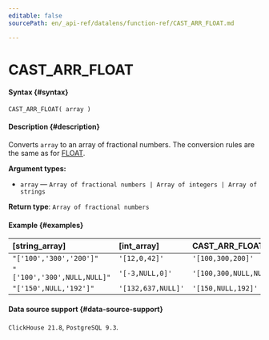 ```yaml
---
editable: false
sourcePath: en/_api-ref/datalens/function-ref/CAST_ARR_FLOAT.md

---
```


# CAST_ARR_FLOAT



#### Syntax {#syntax}


```
CAST_ARR_FLOAT( array )
```

#### Description {#description}
Converts `array` to an array of fractional numbers. The conversion rules are the same as for [FLOAT](FLOAT.md).

**Argument types:**
- `array` — `Array of fractional numbers | Array of integers | Array of strings`


**Return type**: `Array of fractional numbers`

#### Example {#examples}



| **[string_array]**          | **[int_array]**    | **CAST_ARR_FLOAT([string_array])**   | **CAST_ARR_FLOAT([int_array])**   |
|:----------------------------|:-------------------|:-------------------------------------|:----------------------------------|
| `"['100','300','200']"`     | `'[12,0,42]'`      | `'[100,300,200]'`                    | `'[12,0,42]'`                     |
| `"['100','300',NULL,NULL]"` | `'[-3,NULL,0]'`    | `'[100,300,NULL,NULL]'`              | `'[-3,NULL,0]'`                   |
| `"['150',NULL,'192']"`      | `'[132,637,NULL]'` | `'[150,NULL,192]'`                   | `'[132,637,NULL]'`                |




#### Data source support {#data-source-support}

`ClickHouse 21.8`, `PostgreSQL 9.3`.
